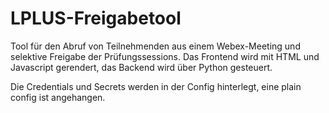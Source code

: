# LPLUS-Freigabetool
Tool für den Abruf von Teilnehmenden aus einem Webex-Meeting und selektive Freigabe der Prüfungssessions.
Das Frontend wird mit HTML und Javascript gerendert, das Backend wird über Python gesteuert.

Die Credentials und Secrets werden in der Config hinterlegt, eine plain config ist angehangen.
